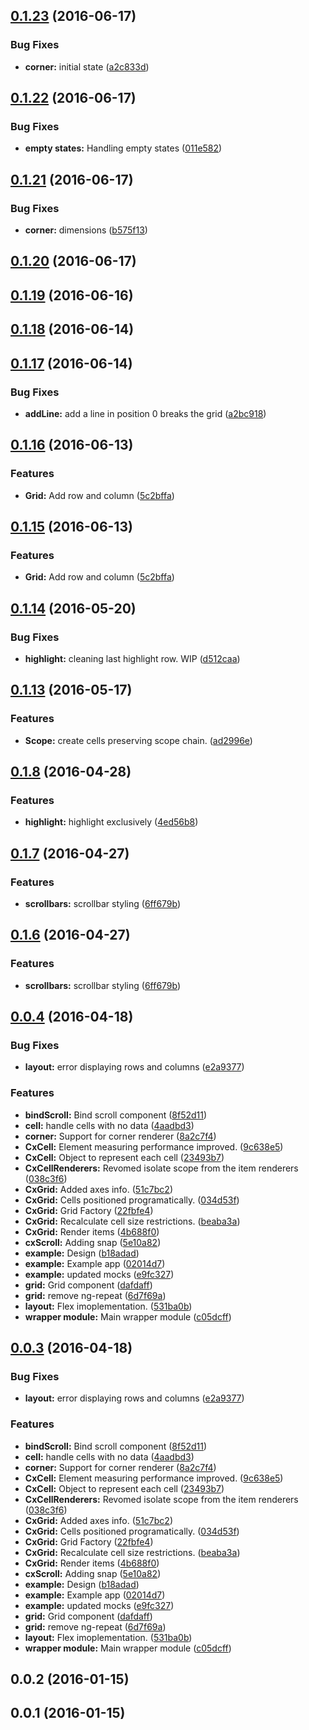 <a name="0.1.23"></a>
## [0.1.23](/http://github.com%20/%20ef-ctx/ng.cx.grid/compare/v0.1.22...v0.1.23) (2016-06-17)


### Bug Fixes

* **corner:** initial state ([a2c833d](http://github.com%20/%20ef-ctx/ng.cx.grid/commits/a2c833d))



<a name="0.1.22"></a>
## [0.1.22](/http://github.com%20/%20ef-ctx/ng.cx.grid/compare/v0.1.21...v0.1.22) (2016-06-17)


### Bug Fixes

* **empty states:** Handling empty states ([011e582](http://github.com%20/%20ef-ctx/ng.cx.grid/commits/011e582))



<a name="0.1.21"></a>
## [0.1.21](/http://github.com%20/%20ef-ctx/ng.cx.grid/compare/v0.1.20...v0.1.21) (2016-06-17)


### Bug Fixes

* **corner:** dimensions ([b575f13](http://github.com%20/%20ef-ctx/ng.cx.grid/commits/b575f13))



<a name="0.1.20"></a>
## [0.1.20](/http://github.com%20/%20ef-ctx/ng.cx.grid/compare/v0.1.19...v0.1.20) (2016-06-17)




<a name="0.1.19"></a>
## [0.1.19](/http://github.com%20/%20ef-ctx/ng.cx.grid/compare/v0.1.18...v0.1.19) (2016-06-16)




<a name="0.1.18"></a>
## [0.1.18](/http://github.com%20/%20ef-ctx/ng.cx.grid/compare/v0.1.17...v0.1.18) (2016-06-14)




<a name="0.1.17"></a>
## [0.1.17](/http://github.com%20/%20ef-ctx/ng.cx.grid/compare/v0.1.6...v0.1.17) (2016-06-14)


### Bug Fixes

* **addLine:** add a line in position 0 breaks the grid ([a2bc918](http://github.com%20/%20ef-ctx/ng.cx.grid/commits/a2bc918))



<a name="0.1.16"></a>
## [0.1.16](/http://github.com%20/%20ef-ctx/ng.cx.grid/compare/v0.1.14...v0.1.16) (2016-06-13)


### Features

* **Grid:** Add row and column  ([5c2bffa](http://github.com%20/%20ef-ctx/ng.cx.grid/commits/5c2bffa))



<a name="0.1.15"></a>
## [0.1.15](/http://github.com%20/%20ef-ctx/ng.cx.grid/compare/v0.1.14...v0.1.15) (2016-06-13)


### Features

* **Grid:** Add row and column  ([5c2bffa](http://github.com%20/%20ef-ctx/ng.cx.grid/commits/5c2bffa))



<a name="0.1.14"></a>
## [0.1.14](https://github.com/ef-ctx/ng.cx.grid/compare/v0.1.13...v0.1.14) (2016-05-20)


### Bug Fixes

* **highlight:** cleaning last highlight row. WIP ([d512caa](https://github.com/ef-ctx/ng.cx.grid/commit/d512caa))



<a name="0.1.13"></a>
## [0.1.13](https://github.com/ef-ctx/ng.cx.grid/compare/v0.1.12...v0.1.13) (2016-05-17)


### Features

* **Scope:** create cells preserving scope chain. ([ad2996e](https://github.com/ef-ctx/ng.cx.grid/commit/ad2996e))


<a name="0.1.8"></a>
## [0.1.8](https://github.com/ef-ctx/ng.cx.grid/compare/v0.1.7...v0.1.8) (2016-04-28)


### Features

* **highlight:** highlight exclusively ([4ed56b8](https://github.com/ef-ctx/ng.cx.grid/commit/4ed56b8))



<a name="0.1.7"></a>
## [0.1.7](https://github.com/ef-ctx/ng.cx.grid/compare/v0.1.5...v0.1.7) (2016-04-27)


### Features

* **scrollbars:** scrollbar styling ([6ff679b](https://github.com/ef-ctx/ng.cx.grid/commit/6ff679b))



<a name="0.1.6"></a>
## [0.1.6](https://github.com/ef-ctx/ng.cx.grid/compare/v0.1.5...v0.1.6) (2016-04-27)


### Features

* **scrollbars:** scrollbar styling ([6ff679b](https://github.com/ef-ctx/ng.cx.grid/commit/6ff679b))

<a name="0.0.4"></a>
## [0.0.4](https://github.com/ef-ctx/ng.cx.grid/compare/v0.0.2...v0.0.4) (2016-04-18)


### Bug Fixes

* **layout:** error displaying rows and columns ([e2a9377](https://github.com/ef-ctx/ng.cx.grid/commit/e2a9377))

### Features

* **bindScroll:** Bind scroll component ([8f52d11](https://github.com/ef-ctx/ng.cx.grid/commit/8f52d11))
* **cell:** handle cells with no data ([4aadbd3](https://github.com/ef-ctx/ng.cx.grid/commit/4aadbd3))
* **corner:** Support for corner renderer ([8a2c7f4](https://github.com/ef-ctx/ng.cx.grid/commit/8a2c7f4))
* **CxCell:** Element measuring performance improved. ([9c638e5](https://github.com/ef-ctx/ng.cx.grid/commit/9c638e5))
* **CxCell:** Object to represent each cell ([23493b7](https://github.com/ef-ctx/ng.cx.grid/commit/23493b7))
* **CxCellRenderers:** Revomed isolate scope from the item renderers ([038c3f6](https://github.com/ef-ctx/ng.cx.grid/commit/038c3f6))
* **CxGrid:** Added axes info. ([51c7bc2](https://github.com/ef-ctx/ng.cx.grid/commit/51c7bc2))
* **CxGrid:** Cells positioned programatically. ([034d53f](https://github.com/ef-ctx/ng.cx.grid/commit/034d53f))
* **CxGrid:** Grid Factory ([22fbfe4](https://github.com/ef-ctx/ng.cx.grid/commit/22fbfe4))
* **CxGrid:** Recalculate cell size restrictions. ([beaba3a](https://github.com/ef-ctx/ng.cx.grid/commit/beaba3a))
* **CxGrid:** Render items ([4b688f0](https://github.com/ef-ctx/ng.cx.grid/commit/4b688f0))
* **cxScroll:** Adding snap ([5e10a82](https://github.com/ef-ctx/ng.cx.grid/commit/5e10a82))
* **example:** Design ([b18adad](https://github.com/ef-ctx/ng.cx.grid/commit/b18adad))
* **example:** Example app ([02014d7](https://github.com/ef-ctx/ng.cx.grid/commit/02014d7))
* **example:** updated mocks ([e9fc327](https://github.com/ef-ctx/ng.cx.grid/commit/e9fc327))
* **grid:** Grid component ([dafdaff](https://github.com/ef-ctx/ng.cx.grid/commit/dafdaff))
* **grid:** remove ng-repeat ([6d7f69a](https://github.com/ef-ctx/ng.cx.grid/commit/6d7f69a))
* **layout:** Flex imoplementation. ([531ba0b](https://github.com/ef-ctx/ng.cx.grid/commit/531ba0b))
* **wrapper module:** Main wrapper module ([c05dcff](https://github.com/ef-ctx/ng.cx.grid/commit/c05dcff))



<a name="0.0.3"></a>
## [0.0.3](https://github.com/ef-ctx/ng.cx.grid/compare/v0.0.2...v0.0.3) (2016-04-18)


### Bug Fixes

* **layout:** error displaying rows and columns ([e2a9377](https://github.com/ef-ctx/ng.cx.grid/commit/e2a9377))

### Features

* **bindScroll:** Bind scroll component ([8f52d11](https://github.com/ef-ctx/ng.cx.grid/commit/8f52d11))
* **cell:** handle cells with no data ([4aadbd3](https://github.com/ef-ctx/ng.cx.grid/commit/4aadbd3))
* **corner:** Support for corner renderer ([8a2c7f4](https://github.com/ef-ctx/ng.cx.grid/commit/8a2c7f4))
* **CxCell:** Element measuring performance improved. ([9c638e5](https://github.com/ef-ctx/ng.cx.grid/commit/9c638e5))
* **CxCell:** Object to represent each cell ([23493b7](https://github.com/ef-ctx/ng.cx.grid/commit/23493b7))
* **CxCellRenderers:** Revomed isolate scope from the item renderers ([038c3f6](https://github.com/ef-ctx/ng.cx.grid/commit/038c3f6))
* **CxGrid:** Added axes info. ([51c7bc2](https://github.com/ef-ctx/ng.cx.grid/commit/51c7bc2))
* **CxGrid:** Cells positioned programatically. ([034d53f](https://github.com/ef-ctx/ng.cx.grid/commit/034d53f))
* **CxGrid:** Grid Factory ([22fbfe4](https://github.com/ef-ctx/ng.cx.grid/commit/22fbfe4))
* **CxGrid:** Recalculate cell size restrictions. ([beaba3a](https://github.com/ef-ctx/ng.cx.grid/commit/beaba3a))
* **CxGrid:** Render items ([4b688f0](https://github.com/ef-ctx/ng.cx.grid/commit/4b688f0))
* **cxScroll:** Adding snap ([5e10a82](https://github.com/ef-ctx/ng.cx.grid/commit/5e10a82))
* **example:** Design ([b18adad](https://github.com/ef-ctx/ng.cx.grid/commit/b18adad))
* **example:** Example app ([02014d7](https://github.com/ef-ctx/ng.cx.grid/commit/02014d7))
* **example:** updated mocks ([e9fc327](https://github.com/ef-ctx/ng.cx.grid/commit/e9fc327))
* **grid:** Grid component ([dafdaff](https://github.com/ef-ctx/ng.cx.grid/commit/dafdaff))
* **grid:** remove ng-repeat ([6d7f69a](https://github.com/ef-ctx/ng.cx.grid/commit/6d7f69a))
* **layout:** Flex imoplementation. ([531ba0b](https://github.com/ef-ctx/ng.cx.grid/commit/531ba0b))
* **wrapper module:** Main wrapper module ([c05dcff](https://github.com/ef-ctx/ng.cx.grid/commit/c05dcff))



<a name="0.0.2"></a>
## 0.0.2 (2016-01-15)




<a name="0.0.1"></a>
## 0.0.1 (2016-01-15)




